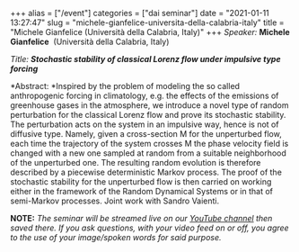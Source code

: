 +++
alias = ["/event"]
categories = ["dai seminar"]
date = "2021-01-11 13:27:47"
slug = "michele-gianfelice-universita-della-calabria-italy"
title = "Michele Gianfelice (Università della Calabria, Italy)"
+++
*Speaker:* **Michele Gianfelice**  (Università della Calabria, Italy)

*Title: **Stochastic stability of classical Lorenz flow under impulsive
type forcing***

*Abstract: *Inspired by the problem of modeling the so called
anthropogenic forcing in climatology, e.g. the effects of the emissions
of greenhouse gases in the atmosphere, we introduce a novel type of
random perturbation for the classical Lorenz flow and prove its
stochastic stability. The perturbation acts on the system in an
impulsive way, hence is not of diffusive type. Namely, given a
cross-section M for the unperturbed flow, each time the trajectory of
the system crosses M the phase velocity field is changed with a new one
sampled at random from a suitable neighborhood of the unperturbed one.
The resulting random evolution is therefore described by a piecewise
deterministic Markov process. The proof of the stochastic stability for
the unperturbed flow is then carried on working either in the framework
of the Random Dynamical Systems or in that of semi-Markov processes.
Joint work with Sandro Vaienti.

**NOTE:** *The seminar will be streamed live on our [YouTube
channel](https://www.youtube.com/channel/UCyNNg155G3iLS7l-qZjboyg) then
saved there. If you ask questions, with your video feed on or off, you
agree to the use of your image/spoken words for said purpose.*
